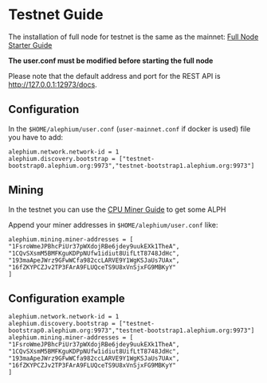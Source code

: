# Testnet Guide

The installation of full node for testnet is the same as the mainnet: [Full Node Starter Guide](Full-Node-Starter-Guide.md) 

**The user.conf must be modified before starting the full node**

Please note that the default address and port for the REST API is http://127.0.0.1:12973/docs.

## Configuration

In the `$HOME/alephium/user.conf` (`user-mainnet.conf` if docker is used) file you have to add:
```
alephium.network.network-id = 1
alephium.discovery.bootstrap = ["testnet-bootstrap0.alephium.org:9973","testnet-bootstrap1.alephium.org:9973"]

```

## Mining
In the testnet you can use the [CPU Miner Guide](CPU-Miner-Guide.md) to get some ALPH

Append your miner addresses in `$HOME/alephium/user.conf` like:

```
alephium.mining.miner-addresses = [ 
"1FsroWmeJPBhcPiUr37pWXdojRBe6jdey9uukEXk1TheA",
"1CQvSXsmM5BMFKguKDPpNUfw1idiut8UifLtT8748JdHc",
"193maApeJWrz9GFwWCfa982ccLARVE9Y1WgKSJaUs7UAx",
"16fZKYPCZJv2TP3FArA9FLUQceTS9U8xVnSjxFG9MBKyY"
]
```

## Configuration example

```
alephium.network.network-id = 1
alephium.discovery.bootstrap = ["testnet-bootstrap0.alephium.org:9973","testnet-bootstrap1.alephium.org:9973"]
alephium.mining.miner-addresses = [ 
"1FsroWmeJPBhcPiUr37pWXdojRBe6jdey9uukEXk1TheA",
"1CQvSXsmM5BMFKguKDPpNUfw1idiut8UifLtT8748JdHc",
"193maApeJWrz9GFwWCfa982ccLARVE9Y1WgKSJaUs7UAx",
"16fZKYPCZJv2TP3FArA9FLUQceTS9U8xVnSjxFG9MBKyY"
]

```
